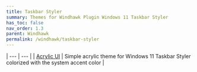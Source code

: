 ```yaml
---
title: Taskbar Styler
summary: Themes for Windhawk Plugin Windows 11 Taskbar Styler
has_toc: false
nav_order: 1.3
parent: Windhawk
permalink: /windhawk/taskbar-styler
---
```


| --- | --- |
| [Acrylic UI][Acrylic UI] | Simple acrylic theme for Windows 11 Taskbar Styler colorized with the system accent color |

<!-- //////////////////////////////////////////////////////////////////////////////////// -->

[Acrylic UI]: /windhawk/taskbar-styler/acrylic

<!-- //////////////////////////////////////////////////////////////////////////////////// -->
